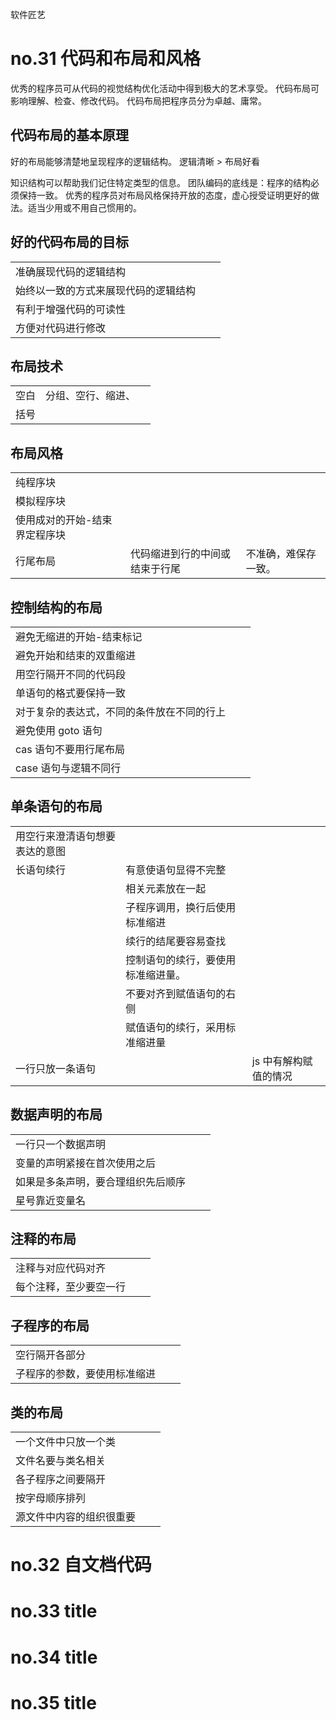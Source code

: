 软件匠艺

# no.31 代码和布局和风格

优秀的程序员可从代码的视觉结构优化活动中得到极大的艺术享受。
代码布局可影响理解、检查、修改代码。
代码布局把程序员分为卓越、庸常。

## 代码布局的基本原理

好的布局能够清楚地呈现程序的逻辑结构。
逻辑清晰 > 布局好看

知识结构可以帮助我们记住特定类型的信息。
团队编码的底线是：程序的结构必须保持一致。
优秀的程序员对布局风格保持开放的态度，虚心授受证明更好的做法。适当少用或不用自己惯用的。

## 好的代码布局的目标

|                                      |     |     |
| ------------------------------------ | --- | --- |
| 准确展现代码的逻辑结构               |     |     |
| 始终以一致的方式来展现代码的逻辑结构 |     |     |
| 有利于增强代码的可读性               |     |     |
| 方便对代码进行修改                   |     |     |

## 布局技术

|      |                    |     |
| ---- | ------------------ | --- |
| 空白 | 分组、空行、缩进、 |     |
| 括号 |                    |     |

## 布局风格

|                               |                                |                      |
| ----------------------------- | ------------------------------ | -------------------- |
| 纯程序块                      |                                |                      |
| 模拟程序块                    |                                |                      |
| 使用成对的开始-结束界定程序块 |                                |                      |
| 行尾布局                      | 代码缩进到行的中间或结束于行尾 | 不准确，难保存一致。 |

## 控制结构的布局

|                                            |     |     |
| ------------------------------------------ | --- | --- |
| 避免无缩进的开始-结束标记                  |     |     |
| 避免开始和结束的双重缩进                   |     |     |
| 用空行隔开不同的代码段                     |     |     |
| 单语句的格式要保持一致                     |     |     |
| 对于复杂的表达式，不同的条件放在不同的行上 |     |     |
| 避免使用 goto 语句                         |     |     |
| cas 语句不要用行尾布局                     |     |     |
| case 语句与逻辑不同行                      |     |     |

## 单条语句的布局

|                                |                                    |                       |
| ------------------------------ | ---------------------------------- | --------------------- |
| 用空行来澄清语句想要表达的意图 |                                    |                       |
| 长语句续行                     | 有意使语句显得不完整               |                       |
|                                | 相关元素放在一起                   |                       |
|                                | 子程序调用，换行后使用标准缩进     |                       |
|                                | 续行的结尾要容易查找               |                       |
|                                | 控制语句的续行，要使用标准缩进量。 |                       |
|                                | 不要对齐到赋值语句的右侧           |                       |
|                                | 赋值语句的续行，采用标准缩进量     |                       |
| 一行只放一条语句               |                                    | js 中有解构赋值的情况 |

## 数据声明的布局

|                                    |     |     |
| ---------------------------------- | --- | --- |
| 一行只一个数据声明                 |     |     |
| 变量的声明紧接在首次使用之后       |     |     |
| 如果是多条声明，要合理组织先后顺序 |     |     |
| 星号靠近变量名                     |     |     |

## 注释的布局

|                        |     |     |
| ---------------------- | --- | --- |
| 注释与对应代码对齐     |     |     |
| 每个注释，至少要空一行 |     |     |

## 子程序的布局

|                              |     |     |
| ---------------------------- | --- | --- |
| 空行隔开各部分               |     |     |
| 子程序的参数，要使用标准缩进 |     |     |

## 类的布局

|                          |     |     |
| ------------------------ | --- | --- |
| 一个文件中只放一个类     |     |     |
| 文件名要与类名相关       |     |     |
| 各子程序之间要隔开       |     |     |
| 按字母顺序排列           |     |     |
| 源文件中内容的组织很重要 |     |     |

# no.32 自文档代码

# no.33 title

# no.34 title

# no.35 title
